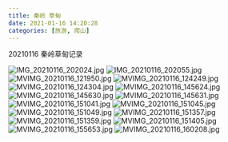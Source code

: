 ```yaml
---
title: 秦岭 草甸
date: 2021-01-16 14:20:28
categories: [旅游, 爬山]
---
```


20210116 秦岭草甸记录

<!-- more -->

![IMG_20210116_202024.jpg](https://cdn.jsdelivr.net/gh/cary-hu/blog-image@master/20210202/IMG_20210116_202024.jpg)
![IMG_20210116_202055.jpg](https://cdn.jsdelivr.net/gh/cary-hu/blog-image@master/20210202/IMG_20210116_202055.jpg)
![MVIMG_20210116_121950.jpg](https://cdn.jsdelivr.net/gh/cary-hu/blog-image@master/20210202/MVIMG_20210116_121950.jpg)
![MVIMG_20210116_124249.jpg](https://cdn.jsdelivr.net/gh/cary-hu/blog-image@master/20210202/MVIMG_20210116_124249.jpg)
![MVIMG_20210116_124304.jpg](https://cdn.jsdelivr.net/gh/cary-hu/blog-image@master/20210202/MVIMG_20210116_124304.jpg)
![MVIMG_20210116_145624.jpg](https://cdn.jsdelivr.net/gh/cary-hu/blog-image@master/20210202/MVIMG_20210116_145624.jpg)
![MVIMG_20210116_145630.jpg](https://cdn.jsdelivr.net/gh/cary-hu/blog-image@master/20210202/MVIMG_20210116_145630.jpg)
![MVIMG_20210116_145631.jpg](https://cdn.jsdelivr.net/gh/cary-hu/blog-image@master/20210202/MVIMG_20210116_145631.jpg)
![MVIMG_20210116_151041.jpg](https://cdn.jsdelivr.net/gh/cary-hu/blog-image@master/20210202/MVIMG_20210116_151041.jpg)
![MVIMG_20210116_151045.jpg](https://cdn.jsdelivr.net/gh/cary-hu/blog-image@master/20210202/MVIMG_20210116_151045.jpg)
![MVIMG_20210116_151049.jpg](https://cdn.jsdelivr.net/gh/cary-hu/blog-image@master/20210202/MVIMG_20210116_151049.jpg)
![MVIMG_20210116_151357.jpg](https://cdn.jsdelivr.net/gh/cary-hu/blog-image@master/20210202/MVIMG_20210116_151357.jpg)
![MVIMG_20210116_151359.jpg](https://cdn.jsdelivr.net/gh/cary-hu/blog-image@master/20210202/MVIMG_20210116_151359.jpg)
![MVIMG_20210116_151405.jpg](https://cdn.jsdelivr.net/gh/cary-hu/blog-image@master/20210202/MVIMG_20210116_151405.jpg)
![MVIMG_20210116_155653.jpg](https://cdn.jsdelivr.net/gh/cary-hu/blog-image@master/20210202/MVIMG_20210116_155653.jpg)
![MVIMG_20210116_160208.jpg](https://cdn.jsdelivr.net/gh/cary-hu/blog-image@master/20210202/MVIMG_20210116_160208.jpg)
